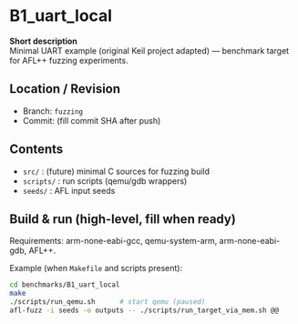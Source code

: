 # B1_uart_local

**Short description**  
Minimal UART example (original Keil project adapted) — benchmark target for AFL++ fuzzing experiments.

## Location / Revision
- Branch: `fuzzing`
- Commit: (fill commit SHA after push)

## Contents
- `src/` : (future) minimal C sources for fuzzing build
- `scripts/` : run scripts (qemu/gdb wrappers)
- `seeds/` : AFL input seeds

## Build & run (high-level, fill when ready)
Requirements: arm-none-eabi-gcc, qemu-system-arm, arm-none-eabi-gdb, AFL++.

Example (when `Makefile` and scripts present):
```bash
cd benchmarks/B1_uart_local
make
./scripts/run_qemu.sh      # start qemu (paused)
afl-fuzz -i seeds -o outputs -- ./scripts/run_target_via_mem.sh @@
